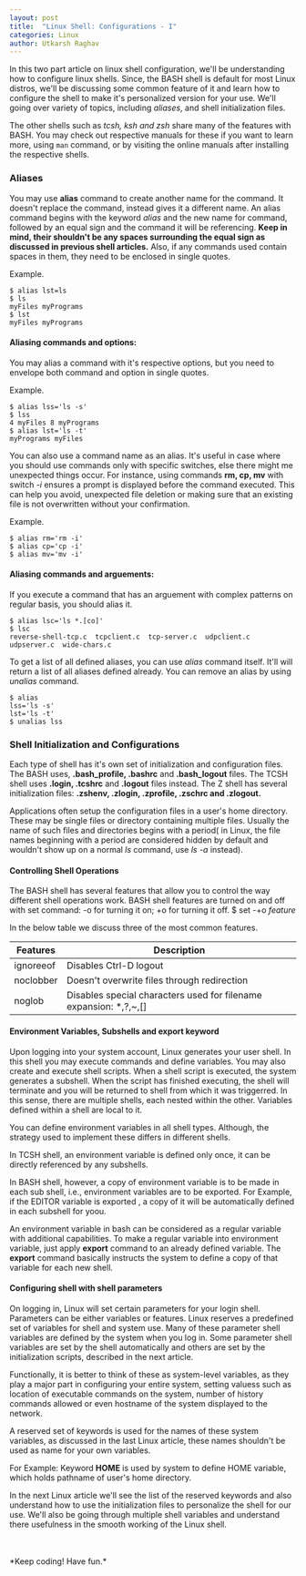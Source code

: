 ```yaml
---
layout: post
title:  "Linux Shell: Configurations - I"
categories: Linux
author: Utkarsh Raghav
---
```

In this two part article on linux shell configuration, we'll be understanding how to configure linux shells.
Since, the BASH shell is default for most Linux distros, we'll be discussing some common feature of it and learn how to configure the shell to make it's personalized version for your use. We'll going over variety of topics, including *aliases*, and shell initialization files.

The other shells such as *tcsh, ksh and zsh* share many of the features with BASH. You may check out respective manuals for these if you want to learn more, using `man` command, or by visiting the online manuals after installing the respective shells.

### Aliases
You may use **alias** command to create another name for the command. It doesn't replace the command, instead gives it a different name. An alias command begins with the keyword *alias* and the new name for command, followed by an equal sign and the command it will be referencing.
**Keep in mind, their shouldn't be any spaces surrounding the equal sign as discussed in previous shell articles.**
Also, if any commands used contain spaces in them, they need to be enclosed in single quotes.

Example.
```
$ alias lst=ls
$ ls
myFiles myPrograms
$ lst
myFiles myPrograms
```

#### Aliasing commands and options:
You may alias a command with it's respective options, but you need to envelope both command and option in single quotes.

Example.
```
$ alias lss='ls -s'
$ lss
4 myFiles 8 myPrograms
$ alias lst='ls -t'
myPrograms myFiles
```

You can also use a command name as an alias. It's useful in case where you should use commands only with specific switches, else there might me unexpected things occur.
For instance, using commands **rm, cp, mv** with switch *-i* ensures a prompt is displayed before the command executed. This can help you avoid, unexpected file deletion or making sure that an existing file is not overwritten without your confirmation.

Example.
```
$ alias rm='rm -i'
$ alias cp='cp -i'
$ alias mv='mv -i'
```
#### Aliasing commands and arguements:
If you execute a command that has an arguement with complex patterns on regular basis, you should alias it.
```
$ alias lsc='ls *.[co]'
$ lsc
reverse-shell-tcp.c  tcpclient.c  tcp-server.c  udpclient.c  udpserver.c  wide-chars.c
```

To get a list of all defined aliases, you can use *alias* command itself. It'll will return a list of all aliases defined already.
You can remove an alias by using *unalias* command.

```
$ alias
lss='ls -s'
lst='ls -t'
$ unalias lss
```
### Shell Initialization and Configurations
Each type of shell has it's own set of initialization and configuration files. The BASH uses, **.bash_profile, .bashrc** and **.bash_logout** files. The TCSH shell uses **.login, .tcshrc** and **.logout** files instead. The Z shell has several initialization files: **.zshenv, .zlogin, .zprofile, .zschrc and .zlogout.**

Applications often setup the configuration files in a user's home directory. These may be single files or directory containing multiple files. Usually the name of such files and directories begins with a period( in Linux, the file names beginning with a period are considered hidden by default and wouldn't show up on a normal *ls* command, use *ls -a* instead).

#### Controlling Shell Operations
The BASH shell has several features that allow you to control the way different shell operations work.
BASH shell features are turned on and off with set command: -o for turning it on; +o for turning it off.
$ set -+o *feature*

In the below table we discuss three of the most common features.

| Features   | Description  |   
|------------|--------------|
|  ignoreeof | Disables Ctrl-D logout     |
|  noclobber | Doesn't overwrite files through redirection   |
|   noglob   | Disables special characters used for filename expansion: *,?,~,[]   |

#### Environment Variables, Subshells and export keyword
Upon logging into your system account, Linux generates your user shell. In this shell you may execute commands and define variables. You may also create and execute shell scripts. When a shell script is executed, the system generates a subshell.
When the script has finished executing, the shell will terminate and you will be returned to shell from which it was triggerred.
In this sense, there are multiple shells, each nested within the other. Variables defined within a shell are local to it.

You can define environment variables in all shell types. Although, the strategy used to implement these differs in different shells.

In TCSH shell, an environment variable is defined only once, it can be directly referenced by any subshells.

In BASH shell, however, a copy of environment variable is to be made in each sub shell, i.e., environment variables are to be exported.
For Example, if the EDITOR variable is exported , a copy of it will be automatically defined in each subshell for yoou.

An environment variable in bash can be considered as a regular variable with additional capabilities. To make a regular variable into environment variable, just apply **export** command to an already defined variable. The **export** command basically instructs the system to define a copy of that variable for each new shell.

#### Configuring shell with shell parameters
On logging in, Linux will set certain parameters for your login shell. Parameters can be either variables or features.
Linux reserves a predefined set of variables for shell and system use. Many of these parameter shell variables are defined by the system when you log in. Some parameter shell variables are set by the shell automatically and others are set by the initialization scripts, described in the next article.

Functionally, it is better to think of these as system-level variables, as they play a major part in configuring your entire system, setting valuess such as location of executable commands on the system, number of history commands allowed or even hostname of the system displayed to the network.

A reserved set of keywords is used for the names of these system variables, as discussed in the last Linux article, these names shouldn't be used as name for your own variables.

For Example: Keyword **HOME** is used by system to define HOME variable, which holds pathname of user's home directory.

In the next Linux article we'll see the list of the reserved keywords and also understand how to use the initialization files to personalize the shell for our use. We'll also be going through multiple shell variables and understand there usefulness in the smooth working of the Linux shell.

<br/>
<br/>
*Keep coding! Have fun.*
